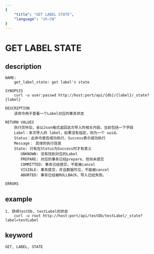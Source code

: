 ```yaml
---
{
    "title": "GET LABEL STATE",
    "language": "zh-CN"
}
---
```


<!-- 
Licensed to the Apache Software Foundation (ASF) under one
or more contributor license agreements.  See the NOTICE file
distributed with this work for additional information
regarding copyright ownership.  The ASF licenses this file
to you under the Apache License, Version 2.0 (the
"License"); you may not use this file except in compliance
with the License.  You may obtain a copy of the License at

  http://www.apache.org/licenses/LICENSE-2.0

Unless required by applicable law or agreed to in writing,
software distributed under the License is distributed on an
"AS IS" BASIS, WITHOUT WARRANTIES OR CONDITIONS OF ANY
KIND, either express or implied.  See the License for the
specific language governing permissions and limitations
under the License.
-->

# GET LABEL STATE
## description
    NAME:
        get_label_state: get label's state
        
    SYNOPSIS
        curl -u user:passwd http://host:port/api/{db}/{label}/_state?{label}

    DESCRIPTION
        该命令用于查看一个Label对应的事务状态

    RETURN VALUES
        执行完毕后，会以Json格式返回这次导入的相关内容。当前包括一下字段
        Label：本次导入的 label，如果没有指定，则为一个 uuid。
        Status：此命令是否成功执行，Success表示成功执行
        Message： 具体的执行信息
        State: 只有在Status为Success时才有意义
           UNKNOWN: 没有找到对应的Label
           PREPARE: 对应的事务已经prepare，但尚未提交
           COMMITTED: 事务已经提交，不能被cancel
           VISIBLE: 事务提交，并且数据可见，不能被cancel
           ABORTED: 事务已经被ROLLBACK，导入已经失败。
        
    ERRORS
    
## example

    1. 获得testDb, testLabel的状态
        curl -u root http://host:port/api/testDb/testLabel/_state?label=testLabel
 
## keyword
    GET, LABEL, STATE

